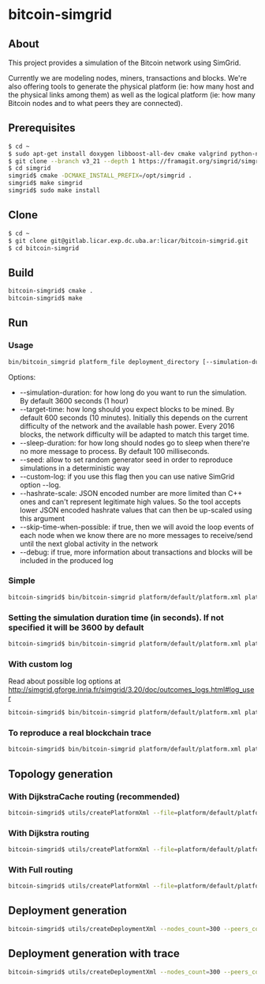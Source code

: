# bitcoin-simgrid

## About
This project provides a simulation of the Bitcoin network using SimGrid.

Currently we are modeling nodes, miners, transactions and blocks.
We're also offering tools to generate the physical platform (ie: how many host and the physical links among them) as well as the logical platform (ie: how many Bitcoin nodes and to what peers they are connected).

## Prerequisites
```bash
$ cd ~
$ sudo apt-get install doxygen libboost-all-dev cmake valgrind python-networkx python-lxml git
$ git clone --branch v3_21 --depth 1 https://framagit.org/simgrid/simgrid.git simgrid
$ cd simgrid
simgrid$ cmake -DCMAKE_INSTALL_PREFIX=/opt/simgrid .
simgrid$ make simgrid
simgrid$ sudo make install
```

## Clone
```bash
$ cd ~
$ git clone git@gitlab.licar.exp.dc.uba.ar:licar/bitcoin-simgrid.git
$ cd bitcoin-simgrid
```

## Build
```bash
bitcoin-simgrid$ cmake .
bitcoin-simgrid$ make
```

## Run

### Usage
```bash
bin/bitcoin_simgrid platform_file deployment_directory [--simulation-duration <seconds>] [--target-time <seconds>] [--sleep-duration <milliseconds>] [--custom-log]
```
Options:
* --simulation-duration: for how long do you want to run the simulation. By default 3600 seconds (1 hour)
* --target-time: how long should you expect blocks to be mined. By default 600 seconds (10 minutes). Initially this depends on the current difficulty of the network and the available hash power. Every 2016 blocks, the network difficulty will be adapted to match this target time.
* --sleep-duration: for how long should nodes go to sleep when there're no more message to process. By default 100 milliseconds.
* --seed: allow to set random generator seed in order to reproduce simulations in a deterministic way
* --custom-log: if you use this flag then you can use native SimGrid option --log.
* --hashrate-scale: JSON encoded number are more limited than C++ ones and can't represent legitimate high values. So the tool accepts lower JSON encoded hashrate values that can then be up-scaled using this argument
* --skip-time-when-possible: if true, then we will avoid the loop events of each node when we know there are no more messages to receive/send until the next global activity in the network
* --debug: if true, more information about transactions and blocks will be included in the produced log

### Simple
```bash
bitcoin-simgrid$ bin/bitcoin-simgrid platform/default/platform.xml platform/default/deployment/

```
### Setting the simulation duration time (in seconds). If not specified it will be 3600 by default
```bash
bitcoin-simgrid$ bin/bitcoin-simgrid platform/default/platform.xml platform/default/deployment/ --simulation-duration 7200

```
### With custom log
Read about possible log options at http://simgrid.gforge.inria.fr/simgrid/3.20/doc/outcomes_logs.html#log_user
```bash
bitcoin-simgrid$ bin/bitcoin-simgrid platform/default/platform.xml platform/default/deployment/ --custom-log --log="bitcoin_simgrid.fmt:%c%e%d%10h:%e%m%n bitcoin_simgrid.thres:info"

```
### To reproduce a real blockchain trace
```bash
bitcoin-simgrid$ bin/bitcoin-simgrid platform/default/platform.xml platform/trace_deployment/

```


## Topology generation

### With DijkstraCache routing (recommended)
```bash
bitcoin-simgrid$ utils/createPlatformXml --file=platform/default/platform.xml --hosts_count=300 --edges=8 --routing=DijkstraCache --seed=1
```

### With Dijkstra routing
```bash
bitcoin-simgrid$ utils/createPlatformXml --file=platform/default/platform.xml --hosts_count=300 --edges=8 --routing=Dijkstra --seed=1
```

### With Full routing
```bash
bitcoin-simgrid$ utils/createPlatformXml --file=platform/default/platform.xml --hosts_count=300 --edges=8 --routing=Full --seed=1
```

## Deployment generation
```bash
bitcoin-simgrid$ utils/createDeploymentXml --nodes_count=300 --peers_count=8 --data_dir=platform/default/deployment --miners_ratio=10 --txs_per_day=200000 --difficulty=3462542391191 --global_hashrate=25130091717 --distribution_type=exponential --distribution_lambda=2.5 --seed=1
```

## Deployment generation with trace
```bash
bitcoin-simgrid$ utils/createDeploymentXml --nodes_count=300 --peers_count=8 --data_dir=platform/trace_deployment --difficulty=3462542391191 --distribution_type=exponential --distribution_lambda=2.5 --trace_dir=blockchain --activity_generation_type=trace --seed=1
```
